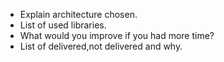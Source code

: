 - Explain architecture chosen.
- List of used libraries.
- What would you improve if you had more time?
- List of delivered,not delivered and why.
